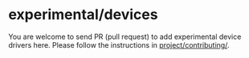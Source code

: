 # experimental/devices

You are welcome to send PR (pull request) to add experimental device drivers
here. Please follow the instructions in
[project/contributing/](https://periph.io/project/contributing/).
